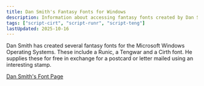 ```yaml
---
title: Dan Smith's Fantasy Fonts for Windows
description: Information about accessing fantasy fonts created by Dan Smith
tags: ["script-cirt", "script-runr", "script-teng"]
lastUpdated: 2025-10-16
---
```


Dan Smith has created several fantasy fonts for the Microsoft Windows Operating Systems. These include a Runic, a Tengwar and a Cirth font. He supplies these for free in exchange for a postcard or letter mailed using an interesting stamp.

[Dan Smith's Font Page][dan-smith-font-page]

[dan-smith-font-page]: http://www.acondia.com/fonts/index.html